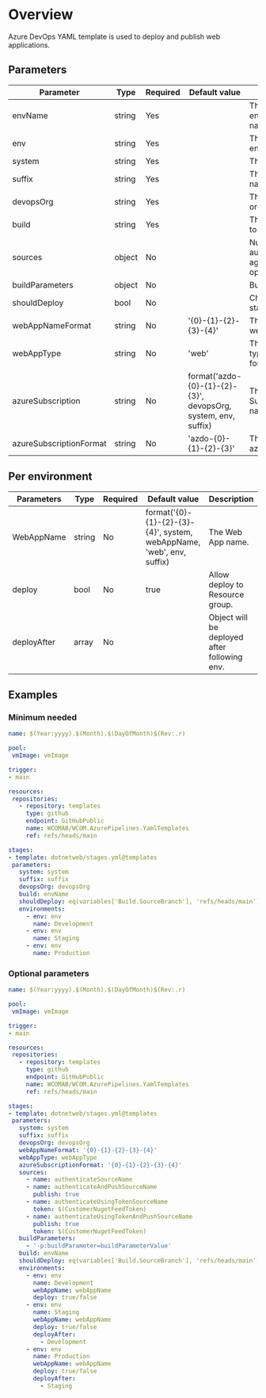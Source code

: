 # Overview

Azure DevOps YAML template is used to deploy and publish web applications.

## Parameters

 **Parameter**           | **Type** | **Required** | **Default value**                                              | **Description**                                             
-------------------------|----------|--------------|----------------------------------------------------------------|-------------------------------------------------------------
 envName                 | string   | Yes          |                                                                | The target environment name.                                
 env                     | string   | Yes          |                                                                | The target environment.                                     
 system                  | string   | Yes          |                                                                | The target system.                                          
 suffix                  | string   | Yes          |                                                                | The resource name suffix.                                   
 devopsOrg               | string   | Yes          |                                                                | The devops organisation.                                    
 build                   | string   | Yes          |                                                                | The environment to build.                                   
 sources                 | object   | No           |                                                                | NuGet feeds to authenticate against and optionally push to. 
 buildParameters         | object   | No           |                                                                | Build Parameters.                                           
 shouldDeploy            | bool     | No           |                                                                | Check if deploy stage should run.                           
 webAppNameFormat        | string   | No           | '{0}-{1}-{2}-{3}-{4}'                                          | The format for the web app name.                            
 webAppType              | string   | No           | 'web'                                                          | The type/abbreviation for the web app.                      
 azureSubscription       | string   | No           | format('azdo-{0}-{1}-{2}-{3}', devopsOrg, system, env, suffix) | The Azure Subscription name.                                
 azureSubscriptionFormat | string   | No           | 'azdo-{0}-{1}-{2}-{3}'                                         | The format for the azureSubscription.

## Per environment
 **Parameters** | **Type** | **Required** | **Default value**                                                     | **Description**                              
----------------|----------|--------------|-----------------------------------------------------------------------|----------------------------------------------
 WebAppName     | string   | No           | format('{0}-{1}-{2}-{3}-{4}', system, webAppName, 'web', env, suffix) | The Web App name.                            
 deploy         | bool     | No           | true                                                                  | Allow deploy to Resource group.              
 deployAfter    | array    | No           |                                                                       | Object will be deployed after following env.

## Examples

### Minimum needed

 ```yaml
name: $(Year:yyyy).$(Month).$(DayOfMonth)$(Rev:.r)

pool:
  vmImage: vmImage

trigger:
- main

resources:
  repositories:
    - repository: templates
      type: github
      endpoint: GitHubPublic
      name: WCOMAB/WCOM.AzurePipelines.YamlTemplates
      ref: refs/heads/main

stages:
- template: dotnetweb/stages.yml@templates
  parameters:
    system: system
    suffix: suffix
    devopsOrg: devopsOrg
    build: envName
    shouldDeploy: eq(variables['Build.SourceBranch'], 'refs/heads/main')
    environments:
      - env: env
        name: Development
      - env: env
        name: Staging
      - env: env
        name: Production
 ```

### Optional parameters

 ```yaml
name: $(Year:yyyy).$(Month).$(DayOfMonth)$(Rev:.r)

pool:
  vmImage: vmImage

trigger:
- main

resources:
  repositories:
    - repository: templates
      type: github
      endpoint: GitHubPublic
      name: WCOMAB/WCOM.AzurePipelines.YamlTemplates
      ref: refs/heads/main

stages:
- template: dotnetweb/stages.yml@templates
  parameters:
    system: system
    suffix: suffix
    devopsOrg: devopsOrg
    webAppNameFormat: '{0}-{1}-{2}-{3}-{4}'
    webAppType: webAppType
    azureSubscriptionFormat: '{0}-{1}-{2}-{3}-{4}'
    sources:
      - name: authenticateSourceName
      - name: authenticateAndPushSourceName
        publish: true
      - name: authenticateUsingTokenSourceName
        token: $(CustomerNugetFeedToken)
      - name: authenticateUsingTokenAndPushSourceName
        publish: true
        token: $(CustomerNugetFeedToken)
    buildParameters:
      - '-p:buildParameter=buildParameterValue'
    build: envName
    shouldDeploy: eq(variables['Build.SourceBranch'], 'refs/heads/main')
    environments:
      - env: env
        name: Development
        webAppName: webAppName
        deploy: true/false
      - env: env
        name: Staging
        webAppName: webAppName
        deploy: true/false
        deployAfter:
          - Development
      - env: env
        name: Production
        webAppName: webAppName
        deploy: true/false
        deployAfter:
          - Staging
 ```
